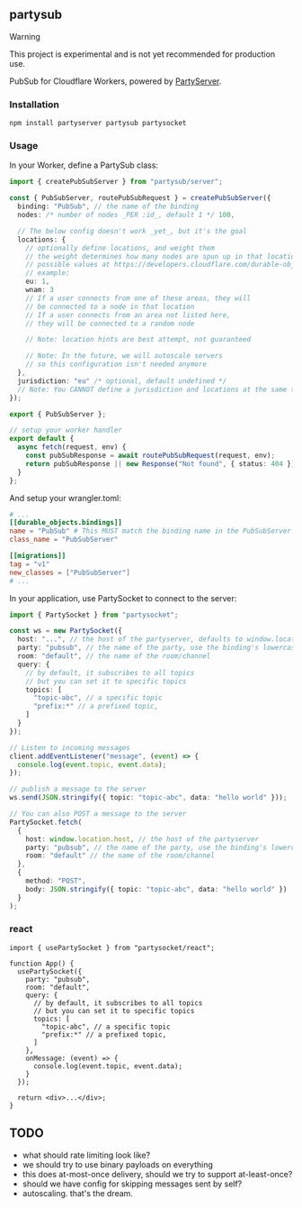 ## partysub

> [!WARNING]
> This project is experimental and is not yet recommended for production use.

PubSub for Cloudflare Workers, powered by [PartyServer](https://github.com/threepointone/partyserver/).

### Installation

```shell
npm install partyserver partysub partysocket
```

### Usage

In your Worker, define a PartySub class:

```ts
import { createPubSubServer } from "partysub/server";

const { PubSubServer, routePubSubRequest } = createPubSubServer({
  binding: "PubSub", // the name of the binding
  nodes: /* number of nodes _PER :id_, default 1 */ 100,

  // The below config doesn't work _yet_, but it's the goal
  locations: {
    // optionally define locations, and weight them
    // the weight determines how many nodes are spun up in that location
    // possible values at https://developers.cloudflare.com/durable-objects/reference/data-location/#provide-a-location-hint
    // example:
    eu: 1,
    wnam: 3
    // If a user connects from one of these areas, they will
    // be connected to a node in that location
    // If a user connects from an area not listed here,
    // they will be connected to a random node

    // Note: location hints are best attempt, not guaranteed

    // Note: In the future, we will autoscale servers
    // so this configuration isn't needed anymore
  },
  jurisdiction: "eu" /* optional, default undefined */
  // Note: You CANNOT define a jurisdiction and locations at the same time
});

export { PubSubServer };

// setup your worker handler
export default {
  async fetch(request, env) {
    const pubSubResponse = await routePubSubRequest(request, env);
    return pubSubResponse || new Response("Not found", { status: 404 });
  }
};
```

And setup your wrangler.toml:

```toml
# ...
[[durable_objects.bindings]]
name = "PubSub" # This MUST match the binding name in the PubSubServer config
class_name = "PubSubServer"

[[migrations]]
tag = "v1"
new_classes = ["PubSubServer"]
# ...
```

In your application, use PartySocket to connect to the server:

```ts
import { PartySocket } from "partysocket";

const ws = new PartySocket({
  host: "...", // the host of the partyserver, defaults to window.location.host
  party: "pubsub", // the name of the party, use the binding's lowercase form
  room: "default", // the name of the room/channel
  query: {
    // by default, it subscribes to all topics
    // but you can set it to specific topics
    topics: [
      "topic-abc", // a specific topic
      "prefix:*" // a prefixed topic,
    ]
  }
});

// Listen to incoming messages
client.addEventListener("message", (event) => {
  console.log(event.topic, event.data);
});

// publish a message to the server
ws.send(JSON.stringify({ topic: "topic-abc", data: "hello world" }));

// You can also POST a message to the server
PartySocket.fetch(
  {
    host: window.location.host, // the host of the partyserver
    party: "pubsub", // the name of the party, use the binding's lowercase form
    room: "default" // the name of the room/channel
  },
  {
    method: "POST",
    body: JSON.stringify({ topic: "topic-abc", data: "hello world" })
  }
);
```

### react

```tsx
import { usePartySocket } from "partysocket/react";

function App() {
  usePartySocket({
    party: "pubsub",
    room: "default",
    query: {
      // by default, it subscribes to all topics
      // but you can set it to specific topics
      topics: [
        "topic-abc", // a specific topic
        "prefix:*" // a prefixed topic,
      ]
    },
    onMessage: (event) => {
      console.log(event.topic, event.data);
    }
  });

  return <div>...</div>;
}
```

## TODO

- what should rate limiting look like?
- we should try to use binary payloads on everything
- this does at-most-once delivery, should we try to support at-least-once?
- should we have config for skipping messages sent by self?
- autoscaling. that's the dream.
